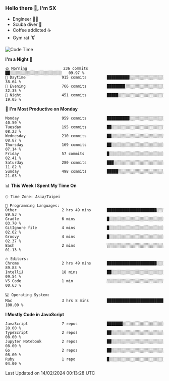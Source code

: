### Hello there 👋, I'm 5X

* Engineer 👨‍💻
* Scuba diver 🤿
* Coffee addicted ☕️
* Gym rat 🏋️

<!--START_SECTION:waka-->
![Code Time](http://img.shields.io/badge/Code%20Time-795%20hrs-blue)

**I'm a Night 🦉** 

```text
🌞 Morning                236 commits         ██░░░░░░░░░░░░░░░░░░░░░░░   09.97 % 
🌆 Daytime                915 commits         ██████████░░░░░░░░░░░░░░░   38.64 % 
🌃 Evening                766 commits         ████████░░░░░░░░░░░░░░░░░   32.35 % 
🌙 Night                  451 commits         █████░░░░░░░░░░░░░░░░░░░░   19.05 % 
```
📅 **I'm Most Productive on Monday** 

```text
Monday                   959 commits         ██████████░░░░░░░░░░░░░░░   40.50 % 
Tuesday                  195 commits         ██░░░░░░░░░░░░░░░░░░░░░░░   08.23 % 
Wednesday                210 commits         ██░░░░░░░░░░░░░░░░░░░░░░░   08.87 % 
Thursday                 169 commits         ██░░░░░░░░░░░░░░░░░░░░░░░   07.14 % 
Friday                   57 commits          █░░░░░░░░░░░░░░░░░░░░░░░░   02.41 % 
Saturday                 280 commits         ███░░░░░░░░░░░░░░░░░░░░░░   11.82 % 
Sunday                   498 commits         █████░░░░░░░░░░░░░░░░░░░░   21.03 % 
```


📊 **This Week I Spent My Time On** 

```text
🕑︎ Time Zone: Asia/Taipei

💬 Programming Languages: 
Other                    2 hrs 49 mins       ██████████████████████░░░   89.83 % 
Gradle                   6 mins              █░░░░░░░░░░░░░░░░░░░░░░░░   03.70 % 
GitIgnore file           4 mins              █░░░░░░░░░░░░░░░░░░░░░░░░   02.62 % 
Groovy                   4 mins              █░░░░░░░░░░░░░░░░░░░░░░░░   02.37 % 
Bash                     2 mins              ░░░░░░░░░░░░░░░░░░░░░░░░░   01.13 % 

🔥 Editors: 
Chrome                   2 hrs 49 mins       ██████████████████████░░░   89.83 % 
IntelliJ                 18 mins             ██░░░░░░░░░░░░░░░░░░░░░░░   09.54 % 
VS Code                  1 min               ░░░░░░░░░░░░░░░░░░░░░░░░░   00.63 % 

💻 Operating System: 
Mac                      3 hrs 8 mins        █████████████████████████   100.00 % 
```

**I Mostly Code in JavaScript** 

```text
JavaScript               7 repos             ███████░░░░░░░░░░░░░░░░░░   28.00 % 
TypeScript               2 repos             ██░░░░░░░░░░░░░░░░░░░░░░░   08.00 % 
Jupyter Notebook         2 repos             ██░░░░░░░░░░░░░░░░░░░░░░░   08.00 % 
Go                       2 repos             ██░░░░░░░░░░░░░░░░░░░░░░░   08.00 % 
Ruby                     1 repo              █░░░░░░░░░░░░░░░░░░░░░░░░   04.00 % 
```




 Last Updated on 14/02/2024 00:13:28 UTC
<!--END_SECTION:waka-->
